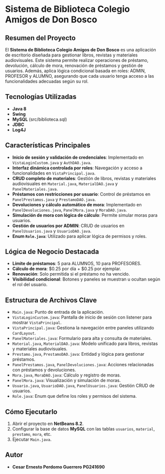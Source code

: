 # Sistema de Biblioteca Colegio Amigos de Don Bosco

## Resumen del Proyecto
El **Sistema de Biblioteca Colegio Amigos de Don Bosco** es una aplicación de escritorio diseñada para gestionar libros, revistas y materiales audiovisuales. Este sistema permite realizar operaciones de préstamo, devolución, cálculo de mora, renovación de préstamos y gestión de usuarios. Además, aplica lógica condicional basada en roles: ADMIN, PROFESOR y ALUMNO, asegurando que cada usuario tenga acceso a las funcionalidades adecuadas según su rol.

## Tecnologías Utilizadas
- **Java 8**
- **Swing**
- **MySQL** (src/biblioteca.sql)
- **JDBC**
- **Log4J**

## Características Principales
- **Inicio de sesión y validación de credenciales**: Implementado en `VistaLoginCustom.java` y `AuthDAO.java`.
- **Interfaz dinámica controlada por roles**: Navegación y acceso a funcionalidades en `VistaPrincipal.java`.
- **CRUD completo de materiales**: Gestión de libros, revistas y materiales audiovisuales en `Material.java`, `MaterialDAO.java` y `PanelMateriales.java`.
- **Préstamos con restricciones por usuario**: Control de préstamos en `PanelPrestamos.java` y `PrestamoDAO.java`.
- **Devoluciones y cálculo automático de mora**: Implementado en `PanelDevoluciones.java`, `PanelMora.java` y `MoraDAO.java`.
- **Simulación de mora con lógica de cálculo**: Permite simular moras para usuarios.
- **Gestión de usuarios por ADMIN**: CRUD de usuarios en `PanelUsuarios.java` y `UsuarioDAO.java`.
- **Enum `Role.java`**: Utilizado para aplicar lógica de permisos y roles.

## Lógica de Negocio Destacada
- **Límite de préstamos**: 5 para ALUMNOS, 10 para PROFESORES.
- **Cálculo de mora**: $0.25 por día + $0.25 por ejemplar.
- **Renovación**: Solo permitida si el préstamo no ha vencido.
- **Visibilidad condicional**: Botones y paneles se muestran u ocultan según el rol del usuario.

## Estructura de Archivos Clave
- `Main.java`: Punto de entrada de la aplicación.
- `VistaLoginCustom.java`: Pantalla de inicio de sesión con listener para mostrar `VistaPrincipal`.
- `VistaPrincipal.java`: Gestiona la navegación entre paneles utilizando `CardLayout`.
- `PanelMateriales.java`: Formulario para alta y consulta de materiales.
- `Material.java`, `MaterialDAO.java`: Modelo unificado para libros, revistas y materiales audiovisuales.
- `Prestamo.java`, `PrestamoDAO.java`: Entidad y lógica para gestionar préstamos.
- `PanelPrestamos.java`, `PanelDevoluciones.java`: Acciones relacionadas con préstamos y devoluciones.
- `Mora.java`, `MoraDAO.java`: Cálculo y registro de moras.
- `PanelMora.java`: Visualización y simulación de moras.
- `Usuario.java`, `UsuarioDAO.java`, `PanelUsuarios.java`: Gestión CRUD de usuarios.
- `Role.java`: Enum que define los roles y permisos del sistema.

## Cómo Ejecutarlo
1. Abrir el proyecto en **NetBeans 8.2**.
2. Configurar la base de datos **MySQL** con las tablas `usuarios`, `material`, `prestamo`, `mora`, etc.
3. Ejecutar `Main.java`.

## Autor
- **Cesar Ernesto Perdomo Guerrero PG241690**



